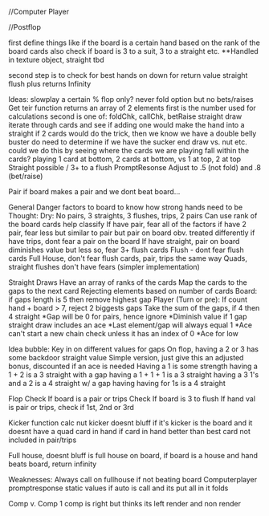 //Computer Player

//Postflop

first define things like if the board is a certain hand based on the rank of the board cards
  also check if board is 3 to a suit, 3 to a straight etc.
**Handled in texture object, straight tbd

second step is to check for best hands on down for return value
  straight flush plus returns Infinity

Ideas:
slowplay a certain % 
  flop only?
never fold option but no bets/raises
  Get teir function returns an array of 2 elements
    first is the number used for calculations
    second is one of: foldChk, callChk, betRaise
straight draw
  iterate through cards and see if adding one would make the hand into a straight
    if 2 cards would do the trick, then we know we have a double belly buster
      do need to determine if we have the sucker end draw vs. nut etc.
        could we do this by seeing where the cards we are playing fall within the cards?
          playing 1 card at bottom, 2 cards at bottom, vs 1 at top, 2 at top
Straight possible / 3+ to a flush
PromptResonse
  Adjust to .5 (not fold) and .8 (bet/raise)

Pair
  if board makes a pair and we dont beat board...

General Danger factors to board to know how strong hands need to be
  Thought: Dry: No pairs, 3 straights, 3 flushes, trips, 2 pairs
    Can use rank of the board cards help classify
  If have pair, fear all of the factors
  if have 2 pair, fear less but similar to pair but pair on board obv. treated differently
  if have trips, dont fear a pair on the board
  If have straight, pair on board diminishes value but less so, fear 3+ flush cards
  Flush - dont fear flush cards
  Full House, don't fear flush cards, pair, trips the same way
  Quads, straight flushes don't have fears (simpler implementation)

  
Straight Draws
  Have an array of ranks of the cards
  Map the cards to the gaps to the next card
    Rejecting elements based on number of cards
      Board: if gaps length is 5 then remove highest gap
      Player (Turn or pre): If count hand + board > 7, reject 2 biggests gaps
    Take the sum of the gaps, if 4 then 4 straight
      *Gap will be 0 for pairs, hence ignore
        *Diminish value if 1 gap straight draw includes an ace
      *Last element/gap will always equal 1
      *Ace can't start a new chain check unless it has an index of 0
      *Ace for low

Idea bubble: Key in on different values for gaps
  On flop, having a 2 or 3 has some backdoor straight value
    Simple version, just give this an adjusted bonus, discounted if an ace is needed
    Having a 1 is some strength
    having a 1 + 2 is a 3 straight with a gap
    having a 1 + 1 + 1 is a 3 straight
    having a 3 1's and a 2 is a 4 straight w/ a gap
    having having for 1s is a 4 straight




  
Flop
  Check If board is a pair or trips
  Check If board is 3 to flush
  If hand val is pair or trips, check if 1st, 2nd or 3rd
  

Kicker function
  calc nut kicker
  doesnt bluff if it's kicker is the board and it doesnt have a quad card in hand 
  if card in hand better than best card not included in pair/trips

Full house, doesnt bluff is full house on board, if board is a house and hand beats board, return infinity


Weaknesses:
Always call on fullhouse if not beating board
Computerplayer promptresponse static values
if auto is call and its put all in it folds



Comp v. Comp
  1 comp is right but thinks its left
  render and non render